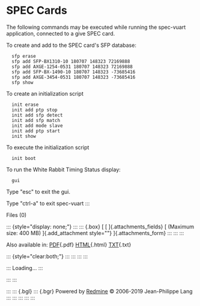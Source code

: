 

# SPEC Cards

The following commands may be executed while running the spec-vuart\
application, connected to a give SPEC card.

To create and add to the SPEC card\'s SFP database:

      sfp erase
      sfp add SFP-BX1310-10 180707 148323 72169888
      sfp add AXGE-1254-0531 180707 148323 72169888
      sfp add SFP-BX-1490-10 180707 148323 -73685416
      sfp add AXGE-3454-0531 180707 148323 -73685416
      sfp show

To create an initialization script

      init erase
      init add ptp stop
      init add sfp detect
      init add sfp match
      init add mode slave
      init add ptp start
      init show

To execute the initialization script

      init boot

To run the White Rabbit Timing Status display:

      gui

Type \"esc\" to exit the gui.

Type \"ctrl-a\" to exit spec-vuart
:::

Files (0)

::: {style="display: none;"}
::: 
::: {.box}
[ [ ]{.attachments_fields} [ (Maximum size: 400 MB) ]{.add_attachment
style=""} ]{.attachments_form}
:::
:::
:::

Also available in:
[PDF](SPEC_Cards.pdf){.pdf}
[HTML](SPEC_Cards.html){.html}
[TXT](SPEC_Cards.txt){.txt}

::: {style="clear:both;"}
:::
:::
:::
:::

::: 
Loading\...
:::

::: 
:::

::: 
::: {.bgl}
::: {.bgr}
Powered by [Redmine](https://www.redmine.org/) © 2006-2019 Jean-Philippe
Lang
:::
:::
:::
:::
:::
